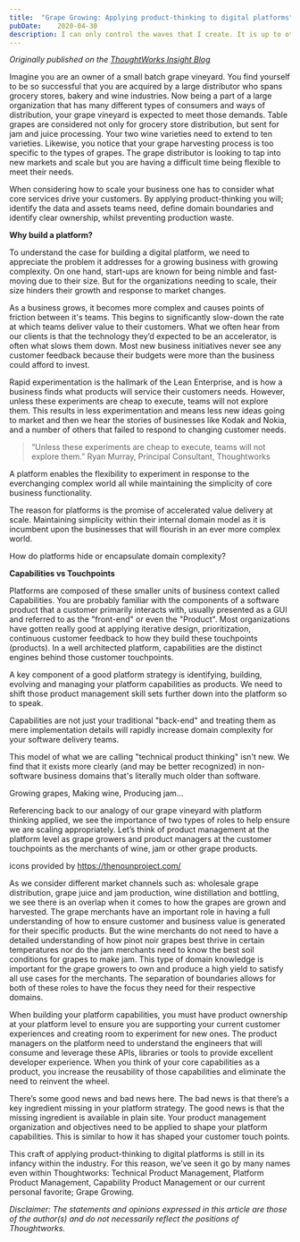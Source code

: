 ```yaml
---
title:	"Grape Growing: Applying product-thinking to digital platforms"
pubDate:	2020-04-30
description: I can only control the waves that I create. It is up to others to find my signal in the sea of noise.
---
```


_Originally published on the [ThoughtWorks Insight Blog](https://www.thoughtworks.com/insights/blog/grape-growing-applying-product-thinking-digital-platforms)_

Imagine you are an owner of a small batch grape vineyard. You find yourself to be so successful that you are acquired by a large distributor who spans grocery stores, bakery and wine industries. Now being a part of a large organization that has many different types of consumers and ways of distribution, your grape vineyard is expected to meet those demands. Table grapes are considered not only for grocery store distribution, but sent for jam and juice processing. Your two wine varieties need to extend to ten varieties. Likewise, you notice that your grape harvesting process is too specific to the types of grapes. The grape distributor is looking to tap into new markets and scale but you are having a difficult time being flexible to meet their needs.

When considering how to scale your business one has to consider what core services drive your customers. By applying product-thinking you will; identify the data and assets teams need, define domain boundaries and identify clear ownership, whilst preventing production waste.

**Why build a platform?**

To understand the case for building a digital platform, we need to appreciate the problem it addresses for a growing business with growing complexity. On one hand, start-ups are known for being nimble and fast-moving due to their size. But for the organizations needing to scale, their size hinders their growth and response to market changes.

As a business grows, it becomes more complex and causes points of friction between it's teams. This begins to significantly slow-down the rate at which teams deliver value to their customers. What we often hear from our clients is that the technology they’d expected to be an accelerator, is often what slows them down. Most new business initiatives never see any customer feedback because their budgets were more than the business could afford to invest.

Rapid experimentation is the hallmark of the Lean Enterprise, and is how a business finds what products will service their customers needs. However, unless these experiments are cheap to execute, teams will not explore them. This results in less experimentation and means less new ideas going to market and then we hear the stories of businesses like Kodak and Nokia, and a number of others that failed to respond to changing customer needs.

> “Unless these experiments are cheap to execute, teams will not explore them.”
> Ryan Murray, Principal Consultant, Thoughtworks

A platform enables the flexibility to experiment in response to the everchanging complex world all while maintaining the simplicity of core business functionality.

The reason for platforms is the promise of accelerated value delivery at scale. Maintaining simplicity within their internal domain model as it is incumbent upon the businesses that will flourish in an ever more complex world.

How do platforms hide or encapsulate domain complexity?

**Capabilities vs Touchpoints**

Platforms are composed of these smaller units of business context called Capabilities. You are probably familiar with the components of a software product that a customer primarily interacts with, usually presented as a GUI and referred to as the "front-end" or even the "Product". Most organizations have gotten really good at applying iterative design, prioritization, continuous customer feedback to how they build these touchpoints (products). In a well architected platform, capabilities are the distinct engines behind those customer touchpoints.

A key component of a good platform strategy is identifying, building, evolving and managing your platform capabilities as products. We need to shift those product management skill sets further down into the platform so to speak.

Capabilities are not just your traditional "back-end" and treating them as mere implementation details will rapidly increase domain complexity for your software delivery teams.

This model of what we are calling "technical product thinking" isn't new. We find that it exists more clearly (and may be better recognized) in non-software business domains that's literally much older than software.

Growing grapes, Making wine, Producing jam...

Referencing back to our analogy of our grape vineyard with platform thinking applied, we see the importance of two types of roles to help ensure we are scaling appropriately. Let’s think of product management at the platform level as grape growers and product managers at the customer touchpoints as the merchants of wine, jam or other grape products.

icons provided by https://thenounproject.com/

As we consider different market channels such as: wholesale grape distribution, grape juice and jam production, wine distillation and bottling, we see there is an overlap when it comes to how the grapes are grown and harvested. The grape merchants have an important role in having a full understanding of how to ensure customer and business value is generated for their specific products. But the wine merchants do not need to have a detailed understanding of how pinot noir grapes best thrive in certain temperatures nor do the jam merchants need to know the best soil conditions for grapes to make jam. This type of domain knowledge is important for the grape growers to own and produce a high yield to satisfy all use cases for the merchants. The separation of boundaries allows for both of these roles to have the focus they need for their respective domains.

When building your platform capabilities, you must have product ownership at your platform level to ensure you are supporting your current customer experiences and creating room to experiment for new ones. The product managers on the platform need to understand the engineers that will consume and leverage these APIs, libraries or tools to provide excellent developer experience. When you think of your core capabilities as a product, you increase the reusability of those capabilities and eliminate the need to reinvent the wheel.

There’s some good news and bad news here. The bad news is that there’s a key ingredient missing in your platform strategy. The good news is that the missing ingredient is available in plain site. Your product management organization and objectives need to be applied to shape your platform capabilities. This is similar to how it has shaped your customer touch points.

This craft of applying product-thinking to digital platforms is still in its infancy within the industry. For this reason, we’ve seen it go by many names even within Thoughtworks: Technical Product Management, Platform Product Management, Capability Product Management or our current personal favorite; Grape Growing.

_Disclaimer: The statements and opinions expressed in this article are those of the author(s) and do not necessarily reflect the positions of Thoughtworks._
